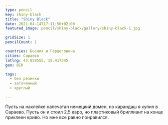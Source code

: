 ```yaml
---
type: pencil
key: shiny-black
title: "Shiny Black"
date: 2021-04-14T17:11:50+02:00
featured_image: pencil/shiny-black/gallery/shiny-black-1.jpg

gridSize: 1
pencilCount: 1

countries: Босния и Герцеговина
cities: Сараево
latlng: 43.858555, 18.417345
geo: BIH

tags:
  - без резинки
  - заточенный
  - круглый

---
```


Пусть на наклейке напечатан немецкий домен, но карандаш я купил в Сараево. Пусть он и стоил 2,5 евро, но пластиковый бриллиант на конце приклеен криво. Но мне все равно понравился.

